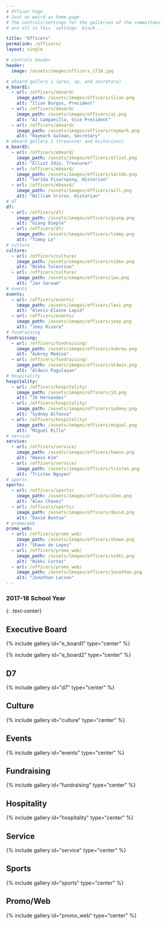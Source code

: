 ```yaml
---
# Officer Page
# Just as weird as home page
# The controls/settings for the galleries of the committees
# are all in this `settings` block...

title: "Officers"
permalink: /officers/
layout: single

# controls header
header:
  image: /assets/images/officers_1718.jpg

# eboard gallery 1 (pres, vp, and secretary)
e_board1:
  - url: /officers/eboard/
    image_path: /assets/images/officers/ilian.png
    alt: "Ilian Burgos, President"
  - url: /officers/eboard/
    image_path: /assets/images/officers/aj.png
    alt: "AJ Campanilla, Vice President"
  - url: /officers/eboard/
    image_path: /assets/images/officers/raymark.png
    alt: "Raymark Galman, Secretary"
# eboard gallery 2 (treasurer and historians)
e_board2:
  - url: /officers/eboard/
    image_path: /assets/images/officers/elliot.png
    alt: "Elliot Idio, Treasurer"
  - url: /officers/eboard/
    image_path: /assets/images/officers/sarida.png
    alt: "Sarida Pisarnpong, Historian"
  - url: /officers/eboard/
    image_path: /assets/images/officers/will.png
    alt: "William Sriros, Historian"
# d7
d7:
  - url: /officers/d7/
    image_path: /assets/images/officers/giang.png
    alt: "Giang Dieple"
  - url: /officers/d7/
    image_path: /assets/images/officers/timmy.png
    alt: "Timmy Le"
# culture
culture:
  - url: /officers/culture/
    image_path: /assets/images/officers/nikko.png
    alt: "Nikko Tolentino"
  - url: /officers/culture/
    image_path: /assets/images/officers/jan.png
    alt: "Jan Saraum"
# events
events:
  - url: /officers/events/
    image_path: /assets/images/officers/lexi.png
    alt: "Alexis-Elaine Lapid"
  - url: /officers/events/
    image_path: /assets/images/officers/joey.png
    alt: "Joey Rivera"
# fundraising
fundraising:
  - url: /officers/fundraising/
    image_path: /assets/images/officers/aubrey.png
    alt: "Aubrey Medina"
  - url: /officers/fundraising/
    image_path: /assets/images/officers/aldwin.png
    alt: "Aldwin Pagulayan"
# hospitality
hospitality:
  - url: /officers/hospitality/
    image_path: /assets/images/officers/jd.png
    alt: "JD Hernandez"
  - url: /officers/hospitality/
    image_path: /assets/images/officers/sydney.png
    alt: "Sydney Alfonso"
  - url: /officers/hospitality/
    image_path: /assets/images/officers/miguel.png
    alt: "Miguel Rillo"
# service
service:
  - url: /officers/service/
    image_path: /assets/images/officers/haein.png
    alt: "Haein Kim"
  - url: /officers/service/
    image_path: /assets/images/officers/tristen.png
    alt: "Tristen Nguyen"
# sports
sports:
  - url: /officers/sports/
    image_path: /assets/images/officers/alex.png
    alt: "Alex Chavez"
  - url: /officers/sports/
    image_path: /assets/images/officers/david.png
    alt: "David Buntua"
# promo/web
promo_web:
  - url: /officers/promo_web/
    image_path: /assets/images/officers/shawn.png
    alt: "Shawn de Lopez"
  - url: /officers/promo_web/
    image_path: /assets/images/officers/nikki.png
    alt: "Nikki Cortez"
  - url: /officers/promo_web/
    image_path: /assets/images/officers/jonathan.png
    alt: "Jonathan Lacson"
---
```


<!--
	this shouldn't need modification,
	unless you want to play with the
	layout!
  -->

### 2017-18 School Year
{: .text-center}

## Executive Board

{% include gallery id="e_board1" type="center" %}

{% include gallery id="e_board2" type="center" %}

## D7

{% include gallery id="d7" type="center" %}

## Culture

{% include gallery id="culture" type="center" %}

## Events

{% include gallery id="events" type="center" %}

## Fundraising

{% include gallery id="fundraising" type="center" %}

## Hospitality

{% include gallery id="hospitality" type="center" %}

## Service

{% include gallery id="service" type="center" %}

## Sports

{% include gallery id="sports" type="center" %}

## Promo/Web

{% include gallery id="promo_web" type="center" %}
